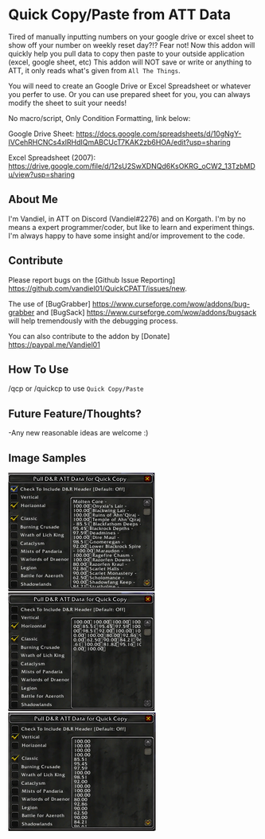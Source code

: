 # Quick Copy/Paste from ATT Data
Tired of manually inputting numbers on your google drive or excel sheet to show off your number on weekly reset day?!?  Fear not!  Now this addon will quickly help you pull data to copy then paste to your outside application (excel, google sheet, etc)  This addon will NOT save or write or anything to ATT, it only reads what's given from `All The Things`.

You will need to create an Google Drive or Excel Spreadsheet or whatever you perfer to use.  Or you can use prepared sheet for you, you can always modify the sheet to suit your needs!

No macro/script, Only Condition Formatting, link below:

  Google Drive Sheet:
  https://docs.google.com/spreadsheets/d/10gNgY-IVCehRHCNCs4xlRHdIQmABCUcT7KAK2zb6HOA/edit?usp=sharing
  
  Excel Spreadsheet (2007):
  https://drive.google.com/file/d/12sU2SwXDNQd6KsOKRG_oCW2_13TzbMDu/view?usp=sharing

## About Me
I'm Vandiel, in ATT on Discord (Vandiel#2276) and on Korgath.  I'm by no means a expert programmer/coder, but like to learn and experiment things.  I'm always happy to have some insight and/or improvement to the code.

## Contribute
Please report bugs on the [Github Issue Reporting] https://github.com/vandiel01/QuickCPATT/issues/new.

The use of [BugGrabber] https://www.curseforge.com/wow/addons/bug-grabber and [BugSack] https://www.curseforge.com/wow/addons/bugsack will help tremendously with the debugging process.

You can also contribute to the addon by [Donate] https://paypal.me/Vandiel01

## How To Use
/qcp or /quickcp to use `Quick Copy/Paste`

## Future Feature/Thoughts?
-Any new reasonable ideas are welcome :)

## Image Samples
![QCSample1](Images/Image1.png)
![QCSample2](Images/Image2.png)
![QCSample3](Images/Image3.png)
